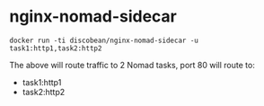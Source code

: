 # nginx-nomad-sidecar

`docker run -ti discobean/nginx-nomad-sidecar -u task1:http1,task2:http2`

The above will route traffic to 2 Nomad tasks, port 80 will route to: 
*   task1:http1
*   task2:http2

